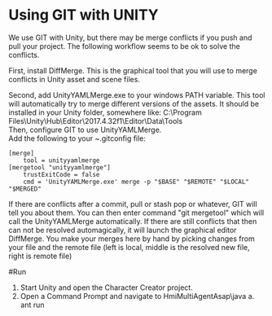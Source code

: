 # Using GIT with UNITY
We use GIT with Unity, but there may be merge conflicts if you push and pull your project.
The following workflow seems to be ok to solve the conflicts.

First, install DiffMerge. This is the graphical tool that you will use to merge conflicts in Unity asset and scene files.

Second, add UnityYAMLMerge.exe to your windows PATH variable. This tool will automatically try to merge different versions of the assets.
It should be installed in your Unity folder, somewhere like: C:\Program Files\Unity\Hub\Editor\2017.4.32f1\Editor\Data\Tools\
Then, configure GIT to use UnityYAMLMerge.  
Add the following to your ~\.gitconfig file: 

	[merge]
		tool = unityyamlmerge
	[mergetool "unityyamlmerge"]
		trustExitCode = false
		cmd = 'UnityYAMLMerge.exe' merge -p "$BASE" "$REMOTE" "$LOCAL" "$MERGED"

If there are conflicts after a commit, pull or stash pop or whatever, GIT will tell you about them. 
You can then enter command "git mergetool" which will call the UnityYAMLMerge automatically. If there are still conflicts that then can not be resolved automagically, it will launch the graphical editor DiffMerge. You make your merges here by hand by picking changes from your file and the remote file (left is local, middle is the resolved new file, right is remote file)

#Run
1. Start Unity and open the Character Creator project.
2. Open a Command Prompt and navigate to HmiMultiAgentAsap\java
	a. ant run